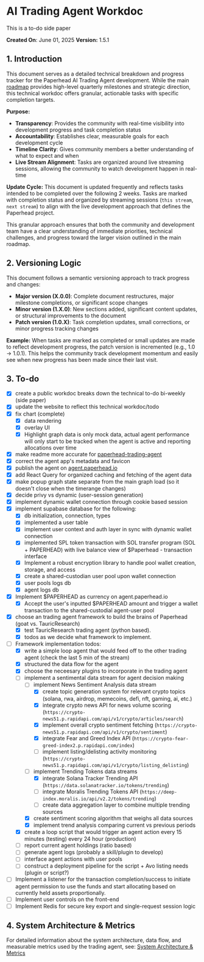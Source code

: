 # AI Trading Agent Workdoc
This is a to-do side paper

  

**Created On**: June 01, 2025
**Version:** 1.5.1

## 1. Introduction

This document serves as a detailed technical breakdown and progress tracker for the Paperhead AI Trading Agent development. While the main [roadmap](README.md#6-roadmap) provides high-level quarterly milestones and strategic direction, this technical workdoc offers granular, actionable tasks with specific completion targets.

**Purpose:**
- **Transparency**: Provides the community with real-time visibility into development progress and task completion status
- **Accountability**: Establishes clear, measurable goals for each development cycle
- **Timeline Clarity**: Gives community members a better understanding of what to expect and when
- **Live Stream Alignment**: Tasks are organized around live streaming sessions, allowing the community to watch development happen in real-time

**Update Cycle:**
This document is updated frequently and reflects tasks intended to be completed over the following 2 weeks. Tasks are marked with completion status and organized by streaming sessions (`this stream`, `next stream`) to align with the live development approach that defines the Paperhead project.

This granular approach ensures that both the community and development team have a clear understanding of immediate priorities, technical challenges, and progress toward the larger vision outlined in the main roadmap.

## 2. Versioning Logic

This document follows a semantic versioning approach to track progress and changes:

- **Major version (X.0.0)**: Complete document restructures, major milestone completions, or significant scope changes
- **Minor version (1.X.0)**: New sections added, significant content updates, or structural improvements to the document  
- **Patch version (1.0.X)**: Task completion updates, small corrections, or minor progress tracking changes

**Example:** When tasks are marked as completed or small updates are made to reflect development progress, the patch version is incremented (e.g., 1.0 → 1.0.1). This helps the community track development momentum and easily see when new progress has been made since their last visit.

## 3. To-do

- [x] create a public workdoc breaks down the technical to-do bi-weekly (side paper)
- [x] update the website to reflect this technical workdoc/todo
- [x] fix chart (complete)
	- [x] data rendering
	- [x] overlay UI
	- [x] Highlight graph data is only mock data, actual agent performance will only start to be tracked when the agent is active and reporting allocations over time
- [x] make readme more accurate for [paperhead-trading-agent](https://github.com/0xpaperhead/paperhead-trading-agent)
- [x] correct the agent app's metadata and favicon
- [x] publish the agent on [agent.paperhead.io](https://paperhead.io)
- [x] add React Query for organized caching and fetching of the agent data
- [x] make popup graph state separate from the main graph load (so it doesn't close when the timerange changes)
- [x] decide privy vs dynamic (user-session generation)
- [x] implement dynamic wallet connection through cookie based session
- [x] implement supabase database for the following:
	- [x] db initialization, connection, types
	- [x] implemented a user table
	- [x] implement user context and auth layer in sync with dynamic wallet connection
	- [x] implemented SPL token transaction with SOL transfer program (SOL + PAPERHEAD) with live balance view of $Paperhead - transaction interface
	- [x] Implement a robust encryption library to handle pool wallet creation, storage, and access
	- [x] create a shared-custodian user pool upon wallet connection
	- [x] user pools logs db
	- [x] agent logs db
- [x] Implement $PAPERHEAD as currency on agent.paperhead.io
	- [x] Accept the user's inputted $PAPERHEAD amount and trigger a wallet transaction to the shared-custodial agent-user pool	
- [x] choose an trading agent framework to build the brains of Paperhead (goat vs. TauricResearch)
	- [x] test TauricResearch trading agent (python based).
	- [x] todos as we decide what framework to implement.
- [ ] Framework implementation todos:
	- [x] write a simple loop agent that would feed off to the other trading agent (check the last 5 min of the stream)
	- [x] structured the data flow for the agent
	- [x] choose the neceesary plugins to incorporate in the trading agent
	- [ ] implement a sentimental data stream for agent decision making
		- [ ] implement News Sentiment Analysis data stream
			- [x] create topic generation system for relevant crypto topics (solana, rwa, airdrop, memecoins, defi, nft, gaming, ai, etc.)
			- [x] integrate crypto news API for news volume scoring (`https://crypto-news51.p.rapidapi.com/api/v1/crypto/articles/search`)
			- [x] implement overall crypto sentiment fetching (`https://crypto-news51.p.rapidapi.com/api/v1/crypto/sentiment`)
			- [x] integrate Fear and Greed Index API (`https://crypto-fear-greed-index2.p.rapidapi.com/index`)
			- [ ] implement listing/delisting activity monitoring (`https://crypto-news51.p.rapidapi.com/api/v1/crypto/listing_delisting`)
		- [ ] implement Trending Tokens data streams
			- [x] integrate Solana Tracker Trending API (`https://data.solanatracker.io/tokens/trending`)
			- [ ] integrate Moralis Trending Tokens API (`https://deep-index.moralis.io/api/v2.2/tokens/trending`)
			- [ ] create data aggregation layer to combine multiple trending sources
		- [x] create sentiment scoring algorithm that weighs all data sources
		- [x] implement trend analysis comparing current vs previous periods
	- [x] create a loop script that would trigger an agent action every 15 minutes (testing) every 24 hour (production)
	- [ ] report current agent holdings (ratio based)
	- [ ] generate agent logs (probably a skill/plugin to develop)
	- [ ] interface agent actions with user pools
	- [ ] construct a deployment pipeline for the script + Avo listing needs (plugin or script?)
- [ ] Implement a listener for the transaction completion/success to initiate agent permission to use the funds and start allocating based on currently held assets proportionally.
- [ ] Implement user controls on the front-end
- [ ] Implement Redis for secure key export and single-request session logic

## 4. System Architecture & Metrics

For detailed information about the system architecture, data flow, and measurable metrics used by the trading agent, see: [System Architecture & Metrics](system-architecture.md)